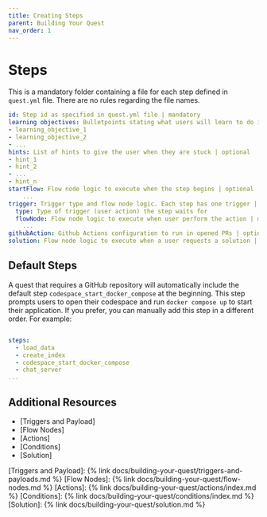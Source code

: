 ```yaml
---
title: Creating Steps
parent: Building Your Quest
nav_order: 1
---
```


# Steps

This is a mandatory folder containing a file for each step defined in `quest.yml` file. There are no rules regarding the file names.

```yaml
id: Step id as specified in quest.yml file | mandatory
learning objectives: Bulletpoints stating what users will learn to do in the quest. At least one bullet per step, 80 character limit | mandatory
- learning_objective_1
- learning_objective_2
- ...
hints: List of hints to give the user when they are stuck | optional
- hint_1
- hint_2
- ...
- hint_n
startFlow: Flow node logic to execute when the step begins | optional
	...
trigger: Trigger type and flow node logic. Each step has one trigger | mandatory
  type: Type of trigger (user action) the step waits for
  flowNode: Flow node logic to execute when user perform the action | mandatory
    ...
githubAction: Github Actions configuration to run in opened PRs | optional
solution: Flow node logic to execute when a user requests a solution | optional
```

## Default Steps
A quest that requires a GitHub repository will automatically include the default step `codespace_start_docker_compose` at the beginning. This step prompts users to open their codespace and run `docker compose up` to start their application.
If you prefer, you can manually add this step in a different order. For example:
```yaml

steps:
  - load_data
  - create_index
  - codespace_start_docker_compose
  - chat_server
...
```



## Additional Resources
- [Triggers and Payload]
- [Flow Nodes]
- [Actions]
- [Conditions]
- [Solution]
    

[Triggers and Payload]: {% link docs/building-your-quest/triggers-and-payloads.md %}
[Flow Nodes]: {% link docs/building-your-quest/flow-nodes.md %}
[Actions]: {% link docs/building-your-quest/actions/index.md %}
[Conditions]: {% link docs/building-your-quest/conditions/index.md %}
[Solution]: {% link docs/building-your-quest/solution.md %}
